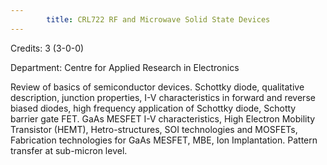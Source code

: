 ```yaml
---
        title: CRL722 RF and Microwave Solid State Devices
---
```

Credits: 3 (3-0-0)

Department: Centre for Applied Research in Electronics

Review of basics of semiconductor devices. Schottky diode, qualitative description, junction properties, I-V characteristics in forward and reverse biased diodes, high frequency application of Schottky diode, Schotty barrier gate FET. GaAs MESFET I-V characteristics, High Electron Mobility Transistor (HEMT), Hetro-structures, SOI technologies and MOSFETs, Fabrication technologies for GaAs MESFET, MBE, Ion Implantation. Pattern transfer at sub-micron level.